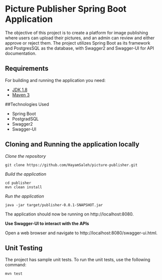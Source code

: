 # Picture Publisher Spring Boot Application

The objective of this project is to create a platform for image publishing where users can upload their pictures, and an admin can review and either approve or reject them. The project utilizes Spring Boot as its framework and PostgresSQL as the database, with Swagger2 and Swagger-UI for API documentation.

## Requirements

For building and running the application you need:

- [JDK 1.8](http://www.oracle.com/technetwork/java/javase/downloads/jdk8-downloads-2133151.html)
- [Maven 3](https://maven.apache.org)


##Technologies Used
* Spring Boot
* PostgradSQL
* Swagger2
* Swagger-UI

## Cloning and Running the application locally

*Clone the repository*

```shell
git clone https://github.com/HayamSaleh/picture-publisher.git
```

*Build the application*

```shell
cd publisher
mvn clean install
```

*Run the application*

```shell
java -jar target/publisher-0.0.1-SNAPSHOT.jar
```
The application should now be running on http://localhost:8080.


**Use Swagger-UI to interact with the APIs**

Open a web browser and navigate to http://localhost:8080/swagger-ui.html.


## Unit Testing

The project has sample unit tests. To run the unit tests, use the following command:

```shell
mvn test
```
